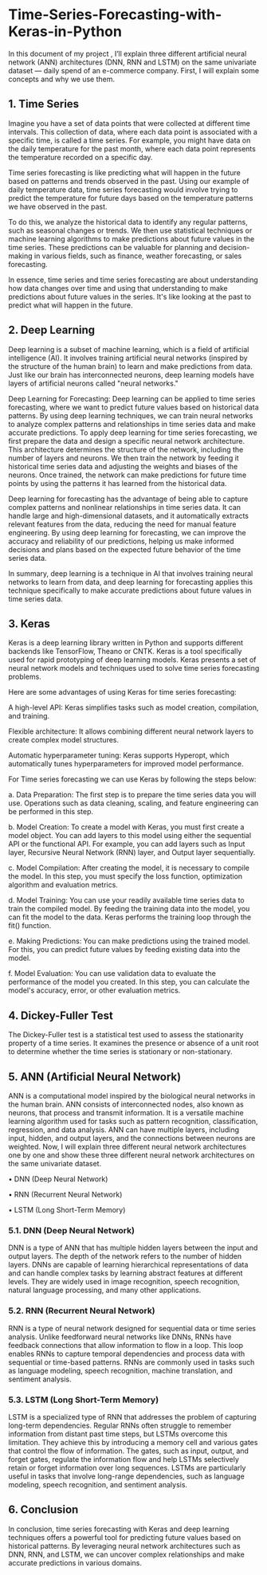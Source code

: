 # Time-Series-Forecasting-with-Keras-in-Python

In this document of my project , I’ll explain three different artificial neural network (ANN) architectures (DNN, RNN and LSTM) on the same univariate dataset — daily spend of an e-commerce company.
First, I will explain some concepts and why we use them.
## 1.	Time Series
Imagine you have a set of data points that were collected at different time intervals. This collection of data, where each data point is associated with a specific time, is called a time series. For example, you might have data on the daily temperature for the past month, where each data point represents the temperature recorded on a specific day.

Time series forecasting is like predicting what will happen in the future based on patterns and trends observed in the past. Using our example of daily temperature data, time series forecasting would involve trying to predict the temperature for future days based on the temperature patterns we have observed in the past.

To do this, we analyze the historical data to identify any regular patterns, such as seasonal changes or trends. We then use statistical techniques or machine learning algorithms to make predictions about future values in the time series. These predictions can be valuable for planning and decision-making in various fields, such as finance, weather forecasting, or sales forecasting.

In essence, time series and time series forecasting are about understanding how data changes over time and using that understanding to make predictions about future values in the series. It's like looking at the past to predict what will happen in the future.

## 2.	Deep Learning
Deep learning is a subset of machine learning, which is a field of artificial intelligence (AI). It involves training artificial neural networks (inspired by the structure of the human brain) to learn and make predictions from data. Just like our brain has interconnected neurons, deep learning models have layers of artificial neurons called "neural networks."

Deep Learning for Forecasting: Deep learning can be applied to time series forecasting, where we want to predict future values based on historical data patterns. By using deep learning techniques, we can train neural networks to analyze complex patterns and relationships in time series data and make accurate predictions.
To apply deep learning for time series forecasting, we first prepare the data and design a specific neural network architecture. This architecture determines the structure of the network, including the number of layers and neurons. We then train the network by feeding it historical time series data and adjusting the weights and biases of the neurons. Once trained, the network can make predictions for future time points by using the patterns it has learned from the historical data.

Deep learning for forecasting has the advantage of being able to capture complex patterns and nonlinear relationships in time series data. It can handle large and high-dimensional datasets, and it automatically extracts relevant features from the data, reducing the need for manual feature engineering. By using deep learning for forecasting, we can improve the accuracy and reliability of our predictions, helping us make informed decisions and plans based on the expected future behavior of the time series data.

In summary, deep learning is a technique in AI that involves training neural networks to learn from data, and deep learning for forecasting applies this technique specifically to make accurate predictions about future values in time series data.


## 3.	Keras
Keras is a deep learning library written in Python and supports different backends like TensorFlow, Theano or CNTK. Keras is a tool specifically used for rapid prototyping of deep learning models. Keras presents a set of neural network models and techniques used to solve time series forecasting problems.

Here are some advantages of using Keras for time series forecasting:

A high-level API: Keras simplifies tasks such as model creation, compilation, and training.

Flexible architecture: It allows combining different neural network layers to create complex model structures.

Automatic hyperparameter tuning: Keras supports Hyperopt, which automatically tunes hyperparameters for improved model performance.

For Time series forecasting we can use Keras by following the steps below:

a.	Data Preparation: The first step is to prepare the time series data you will use. Operations such as data cleaning, scaling, and feature engineering can be performed in this step.

b.	Model Creation: To create a model with Keras, you must first create a model object. You can add layers to this model using either the sequential API or the functional API. For example, you can add layers such as Input layer, Recursive Neural Network (RNN) layer, and Output layer sequentially.

c.	Model Compilation: After creating the model, it is necessary to compile the model. In this step, you must specify the loss function, optimization algorithm and evaluation metrics.

d.	Model Training: You can use your readily available time series data to train the compiled model. By feeding the training data into the model, you can fit the model to the data. Keras performs the training loop through the fit() function.

e.	Making Predictions: You can make predictions using the trained model. For this, you can predict future values by feeding existing data into the model.

f.	Model Evaluation: You can use validation data to evaluate the performance of the model you created. In this step, you can calculate the model's accuracy, error, or other evaluation metrics.

## 4.	Dickey-Fuller Test
The Dickey-Fuller test is a statistical test used to assess the stationarity property of a time series. It examines the presence or absence of a unit root to determine whether the time series is stationary or non-stationary.

## 5. ANN (Artificial Neural Network)
ANN is a computational model inspired by the biological neural networks in the human 
brain. ANN consists of interconnected nodes, also known as neurons, that process and 
transmit information. It is a versatile machine learning algorithm used for tasks such as 
pattern recognition, classification, regression, and data analysis. ANN can have multiple 
layers, including input, hidden, and output layers, and the connections between neurons 
are weighted. 
Now, I will explain three different neural network architectures one by one and show 
these three different neural network architectures on the same univariate dataset.

• DNN (Deep Neural Network)

• RNN (Recurrent Neural Network)

• LSTM (Long Short-Term Memory)

### 5.1. DNN (Deep Neural Network)
DNN is a type of ANN that has multiple hidden layers between the input and output 
layers. The depth of the network refers to the number of hidden layers. DNNs are 
capable of learning hierarchical representations of data and can handle complex tasks 
by learning abstract features at different levels. They are widely used in image 
recognition, speech recognition, natural language processing, and many other 
applications.
### 5.2. RNN (Recurrent Neural Network)
RNN is a type of neural network designed for sequential data or time series analysis. 
Unlike feedforward neural networks like DNNs, RNNs have feedback connections that 
allow information to flow in a loop. This loop enables RNNs to capture temporal 
dependencies and process data with sequential or time-based patterns. RNNs are 
commonly used in tasks such as language modeling, speech recognition, machine 
translation, and sentiment analysis.
### 5.3. LSTM (Long Short-Term Memory)
LSTM is a specialized type of RNN that addresses the problem of capturing long-term 
dependencies. Regular RNNs often struggle to remember information from distant past 
time steps, but LSTMs overcome this limitation. They achieve this by introducing a 
memory cell and various gates that control the flow of information. The gates, such as 
input, output, and forget gates, regulate the information flow and help LSTMs 
selectively retain or forget information over long sequences. LSTMs are particularly 
useful in tasks that involve long-range dependencies, such as language modeling, speech 
recognition, and sentiment analysis.
## 6. Conclusion
In conclusion, time series forecasting with Keras and deep learning techniques offers a 
powerful tool for predicting future values based on historical patterns. By leveraging neural 
network architectures such as DNN, RNN, and LSTM, we can uncover complex relationships 
and make accurate predictions in various domains.
